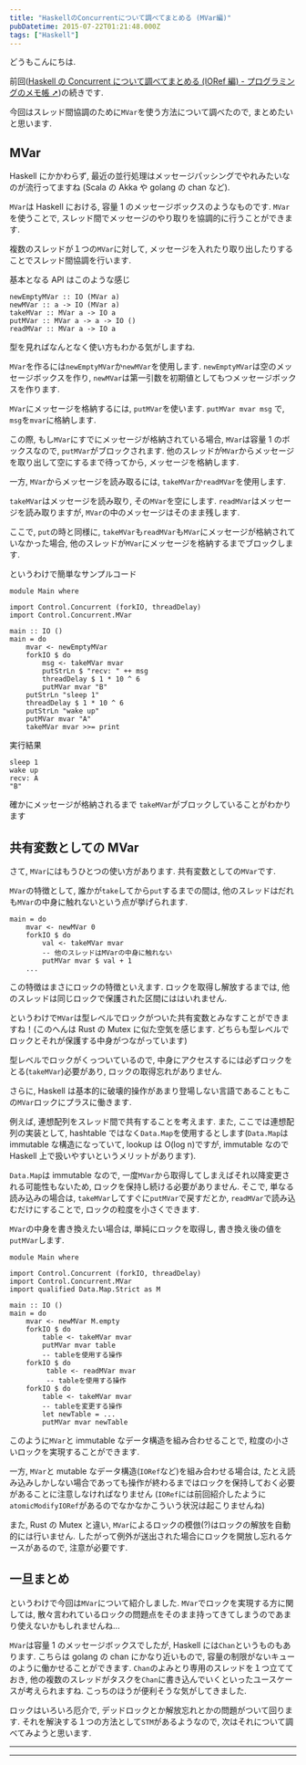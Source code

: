 ```yaml
---
title: "HaskellのConcurrentについて調べてまとめる (MVar編)"
pubDatetime: 2015-07-22T01:21:48.000Z
tags: ["Haskell"]
---
```


どうもこんにちは.

前回([Haskell の Concurrent について調べてまとめる (IORef 編) - プログラミングのメモ帳 ➚](http://agtn.hatenablog.com/entry/2015/07/21/234658))の続きです.

今回はスレッド間協調のために`MVar`を使う方法について調べたので, まとめたいと思います.

## MVar

Haskell にかかわらず, 最近の並行処理はメッセージパッシングでやれみたいなのが流行ってますね (Scala の Akka や golang の chan など).

`MVar`は Haskell における, 容量 1 のメッセージボックスのようなものです. `MVar`を使うことで, スレッド間でメッセージのやり取りを協調的に行うことができます.

複数のスレッドが１つの`MVar`に対して, メッセージを入れたり取り出したりすることでスレッド間協調を行います.

基本となる API はこのような感じ

```
newEmptyMVar :: IO (MVar a)
newMVar :: a -> IO (MVar a)
takeMVar :: MVar a -> IO a
putMVar :: MVar a -> a -> IO ()
readMVar :: MVar a -> IO a
```

型を見ればなんとなく使い方もわかる気がしますね.

`MVar`を作るには`newEmptyMVar`か`newMVar`を使用します. `newEmptyMVar`は空のメッセージボックスを作り, `newMVar`は第一引数を初期値としてもつメッセージボックスを作ります.

`MVar`にメッセージを格納するには, `putMVar`を使います. `putMVar mvar msg` で, `msg`を`mvar`に格納します.

この際, もし`MVar`にすでにメッセージが格納されている場合, `MVar`は容量 1 のボックスなので, `putMVar`がブロックされます. 他のスレッドが`MVar`からメッセージを取り出して空にするまで待ってから, メッセージを格納します.

一方, `MVar`からメッセージを読み取るには, `takeMVar`か`readMVar`を使用します.

`takeMVar`はメッセージを読み取り, その`MVar`を空にします. `readMVar`はメッセージを読み取りますが, `MVar`の中のメッセージはそのまま残します.

ここで, `put`の時と同様に, `takeMVar`も`readMVar`も`MVar`にメッセージが格納されていなかった場合, 他のスレッドが`MVar`にメッセージを格納するまでブロックします.

というわけで簡単なサンプルコード

```
module Main where

import Control.Concurrent (forkIO, threadDelay)
import Control.Concurrent.MVar

main :: IO ()
main = do
    mvar <- newEmptyMVar
    forkIO $ do
        msg <- takeMVar mvar
        putStrLn $ "recv: " ++ msg
        threadDelay $ 1 * 10 ^ 6
        putMVar mvar "B"
    putStrLn "sleep 1"
    threadDelay $ 1 * 10 ^ 6
    putStrLn "wake up"
    putMVar mvar "A"
    takeMVar mvar >>= print
```

実行結果

```
sleep 1
wake up
recv: A
"B"
```

確かにメッセージが格納されるまで `takeMVar`がブロックしていることがわかります

## 共有変数としての MVar

さて, `MVar`にはもうひとつの使い方があります. 共有変数としての`MVar`です.

`MVar`の特徴として, 誰かが`take`してから`put`するまでの間は, 他のスレッドはだれも`MVar`の中身に触れないという点が挙げられます.

```
main = do
    mvar <- newMVar 0
    forkIO $ do
        val <- takeMVar mvar
        -- 他のスレッドはMVarの中身に触れない
        putMVar mvar $ val + 1
    ...
```

この特徴はまさにロックの特徴といえます. ロックを取得し解放するまでは, 他のスレッドは同じロックで保護された区間にははいれません.

というわけで`MVar`は型レベルでロックがついた共有変数とみなすことができますね！(このへんは Rust の Mutex に似た空気を感じます. どちらも型レベルでロックとそれが保護する中身がつながっています)

型レベルでロックがくっついているので, 中身にアクセスするには必ずロックをとる(`takeMVar`)必要があり, ロックの取得忘れがありません.

さらに, Haskell は基本的に破壊的操作があまり登場しない言語であることもこの`MVar`ロックにプラスに働きます.

例えば, 連想配列をスレッド間で共有することを考えます. また, ここでは連想配列の実装として, hashtable ではなく`Data.Map`を使用するとします(`Data.Map`は immutable な構造になっていて, lookup は O(log n)ですが, immutable なので Haskell 上で扱いやすいというメリットがあります).

`Data.Map`は immutable なので, 一度`MVar`から取得してしまえばそれ以降変更される可能性もないため, ロックを保持し続ける必要がありません. そこで, 単なる読み込みの場合は, `takeMVar`してすぐに`putMVar`で戻すだとか, `readMVar`で読み込むだけにすることで, ロックの粒度を小さくできます.

`MVar`の中身を書き換えたい場合は, 単純にロックを取得し, 書き換え後の値を`putMVar`します.

```
module Main where

import Control.Concurrent (forkIO, threadDelay)
import Control.Concurrent.MVar
import qualified Data.Map.Strict as M

main :: IO ()
main = do
    mvar <- newMVar M.empty
    forkIO $ do
        table <- takeMVar mvar
        putMVar mvar table
        -- tableを使用する操作
    forkIO $ do
         table <- readMVar mvar
         -- tableを使用する操作
    forkIO $ do
        table <- takeMVar mvar
        -- tableを変更する操作
        let newTable = ...
        putMVar mvar newTable
```

このように`MVar`と immutable なデータ構造を組み合わせることで, 粒度の小さいロックを実現することができます.

一方, `MVar`と mutable なデータ構造(`IORef`など)を組み合わせる場合は, たとえ読み込みしかしない場合であっても操作が終わるまではロックを保持しておく必要があることに注意しなければなりません (`IORef`には前回紹介したように`atomicModifyIORef`があるのでなかなかこういう状況は起こりませんね)

また, Rust の Mutex と違い, `MVar`によるロックの模倣(?)はロックの解放を自動的には行いません. したがって例外が送出された場合にロックを開放し忘れるケースがあるので, 注意が必要です.

## 一旦まとめ

というわけで今回は`MVar`について紹介しました. `MVar`でロックを実現する方に関しては, 散々言われているロックの問題点をそのまま持ってきてしまうのであまり使えないかもしれませんね...

`MVar`は容量 1 のメッセージボックスでしたが, Haskell には`Chan`というものもあります. こちらは golang の chan にかなり近いもので, 容量の制限がないキューのように働かせることができます. `Chan`のよみとり専用のスレッドを１つ立てておき, 他の複数のスレッドがタスクを`Chan`に書き込んでいくといったユースケースが考えられますね. こっちのほうが便利そうな気がしてきました.

ロックはいろいろ厄介で, デッドロックとか解放忘れとかの問題がついて回ります. それを解決する１つの方法として`STM`があるようなので, 次はそれについて調べてみようと思います.

---

---
